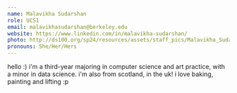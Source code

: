 ```yaml
---
name: Malavikha Sudarshan
role: UCS1
email: malavikhasudarshan@berkeley.edu
website: https://www.linkedin.com/in/malavikha-sudarshan/
photo: http://ds100.org/sp24/resources/assets/staff_pics/Malavikha_Sudarshan.png
pronouns: She/Her/Hers
---
```


hello :) i'm a third-year majoring in computer science and art practice, with a minor in data science. i'm also from scotland, in the uk! i love baking, painting and lifting :p
